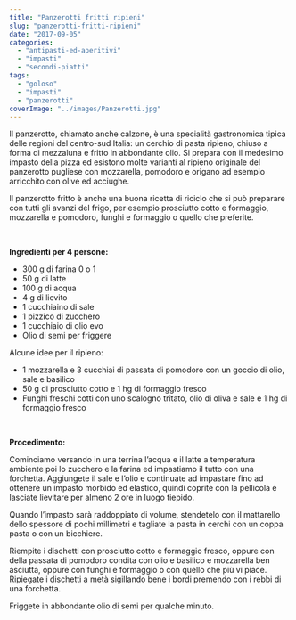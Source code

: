 ```yaml
---
title: "Panzerotti fritti ripieni"
slug: "panzerotti-fritti-ripieni"
date: "2017-09-05"
categories: 
  - "antipasti-ed-aperitivi"
  - "impasti"
  - "secondi-piatti"
tags: 
  - "goloso"
  - "impasti"
  - "panzerotti"
coverImage: "../images/Panzerotti.jpg"
---
```


Il panzerotto, chiamato anche calzone, è una specialità gastronomica tipica delle regioni del centro-sud Italia: un cerchio di pasta ripieno, chiuso a forma di mezzaluna e fritto in abbondante olio. Si prepara con il medesimo impasto della pizza ed esistono molte varianti al ripieno originale del panzerotto pugliese con mozzarella, pomodoro e origano ad esempio arricchito con olive ed acciughe.

Il panzerotto fritto è anche una buona ricetta di riciclo che si può preparare con tutti gli avanzi del frigo, per esempio prosciutto cotto e formaggio, mozzarella e pomodoro, funghi e formaggio o quello che preferite.

 

**Ingredienti per 4 persone:**

- 300 g di farina 0 o 1
- 50 g di latte
- 100 g di acqua
- 4 g di lievito
- 1 cucchiaino di sale
- 1 pizzico di zucchero
- 1 cucchiaio di olio evo
- Olio di semi per friggere

Alcune idee per il ripieno:

- 1 mozzarella e 3 cucchiai di passata di pomodoro con un goccio di olio, sale e basilico
- 50 g di prosciutto cotto e 1 hg di formaggio fresco
- Funghi freschi cotti con uno scalogno tritato, olio di oliva e sale e 1 hg di formaggio fresco

 

**Procedimento:**

Cominciamo versando in una terrina l’acqua e il latte a temperatura ambiente poi lo zucchero e la farina ed impastiamo il tutto con una forchetta. Aggiungete il sale e l’olio e continuate ad impastare fino ad ottenere un impasto morbido ed elastico, quindi coprite con la pellicola e lasciate lievitare per almeno 2 ore in luogo tiepido.

Quando l’impasto sarà raddoppiato di volume, stendetelo con il mattarello dello spessore di pochi millimetri e tagliate la pasta in cerchi con un coppa pasta o con un bicchiere.

Riempite i dischetti con prosciutto cotto e formaggio fresco, oppure con della passata di pomodoro condita con olio e basilico e mozzarella ben asciutta, oppure con funghi e formaggio o con quello che più vi piace. Ripiegate i dischetti a metà sigillando bene i bordi premendo con i rebbi di una forchetta.

Friggete in abbondante olio di semi per qualche minuto.

